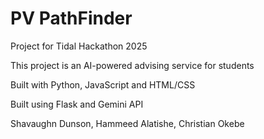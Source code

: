 # PV PathFinder
Project for Tidal Hackathon 2025

This project is an AI-powered advising service for students

Built with Python, JavaScript and HTML/CSS

Built using Flask and Gemini API

Shavaughn Dunson, Hammeed Alatishe, Christian Okebe
